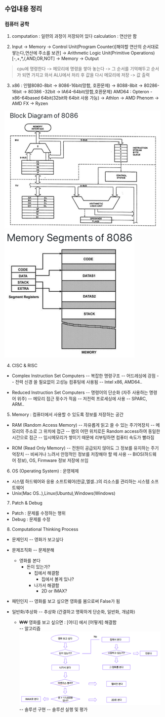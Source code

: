 ## 수업내용 정리

### 컴퓨터 공학
1. computation : 일련의 과정이 저장되어 있다
    calculation : 연산만 함 

2. Input -> Memory -> Control Unit(Program Counter)[해야할 연산의 순서대로 쌓는다,연산에 주소를 보관] -> Arithmetic Logic Unit(Primitive Operations)[-,+,*,/,AND,OR,NOT] -> Memory -> Output 
> cpu에 명령한다 -> 메모리에 명령을 쌓아 놓는다 -> 그 순서를 기억해두고 순서가 되면 가지고 와서 ALU에서 처리 후 값을 다시 메모리에 저장 -> 값 출력

3. x86 : 인텔8080-8bit -> 8086-16bit(망함, 호환문제) -> 8088-8bit -> 80286-16bit -> 80386 -32bit -> IA64-64bit(망함,호환문제)
	AMD64 : Opteron - x86-64based 64bit(32bit와 64bit 사용 가능) -> Athlon -> AMD Phenom -> AMD FX -> Ryzen

![](../img/8086_diagram.png)
![](../img/8086_segments.png)

4. CISC & RISC 
- Complex Instruction Set Computers
-- 복잡한 명령구조 
-- 어드레싱에 강점
-- 전력 신경 쓸 필요없이 고성능 컴퓨팅에 사용됨
-- Intel x86, AMD64..

- Reduced Instruction Set Computers
-- 명령어의 단순화 (자주 사용하는 명령어 위주)
-- 메모리 접근 횟수가 적음
-- 저전력 프로세싱에 사용
-- SPARC, ARM..

5. Memory : 컴퓨터에서 사용할 수 있도록 정보를 저장하는 공간
- RAM (Random Access Memory)
-- 자유롭게 읽고 쓸 수 있는 주기억장치
-- 메모리의 주소로 그 위치에 접근
-- 램의 어떤 위치로든 Random access하여 동일한 시간으로 접근
-- 임시메모리가 쌓이기 때문에 리부팅하면 컴퓨터 속도가 빨라짐

- ROM (Read Only Memory)
-- 전원이 공급되지 않아도 그 정보를 유지하는 주기억장치
-- 비싸거나 느려서 안정적인 정보를 저장해야 할 떼 사용
-- BIOS(하드웨어 정보), OS, Firmware 정보 저장에 쓰임

6. OS (Operating System) : 운영체제
- 시스템 하드웨어와 응용 소프트웨어(한글,엘셀..)의 리소스를 관리하는 시스템 소프트웨어
- Unix(Mac OS..),Linux(Ubuntu),Windows(Windows)

7. Patch & Debug
- Patch : 문제를 수정하는 행위
- Debug : 문제를 수정

8. Computational Thinking Process
- 문제인지
-- 영화가 보고싶다
- 문제조직화
-- 문제분해
    - 영화를 본다
      - 돈이 있는가?
        - 집에서 해결함 
          - 집에서 볼게 있나? 
        - 나가서 해결함
          - 2D or IMAX?

- 패턴인지
-- 영화를 보고 싶으면 영화를 봄으로써 False가 됨
- 일반화/추상화
-- 추상화 (간결하고 명확하게 단순화, 일반화, 개념화)
    - ₩₩ 영화를 보고 싶으면 : [어디] 에서 [어떻게] 해결함            
-- 알고리즘
![](../img/computer_thinking.png)
-- 솔루션 구현
-- 솔루션 실행 및 평가